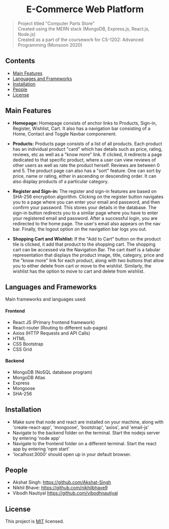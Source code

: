 <h1 align="center">E-Commerce Web Platform</h1>


> Project titled "Computer Parts Store" <br />
> Created using the MERN stack (MongoDB, Express.js, React.js, Node.js) <br />
> Created as a part of the coursework for CS-1202: Advanced Programming (Monsoon 2020) <br />

## Contents
- [Main Features](#--main-features)
- [Languages and Frameworks](#languages-and-frameworks)
- [Installation](#installation)
- [People](#people)
- [License](#license)


## Main Features 
- **Homepage:**
Homepage consists of anchor links to Products, Sign-in, Register, Wishlist, Cart. It also has a navigation bar consisting of a Home, Contact and Toggle Navbar componenent. 

- **Products:**
Products page consists of a list of all products. Each product has an individual product "card" which has details such as price, rating, reviews, etc as well as a "know more" link. If clicked, it redirects a page dedicated to that specific product, where a user can view reviews of other users as well as rate the product herself. Reviews are between 0 and 5. 
The product page can also has a "sort" feature. One can sort by price, name or rating, either in ascending or descending order. It can also display products of a particular category. 

- **Register and Sign-in:**
The register and sign-in features are based on SHA-256 encryption algorithm. Clicking on the register button navigates you to a page where you can enter your email and password, and then confirm your password. This stores your details in the database. 
The sign-in button redirects you to a similar page where you have to enter your registered email and password. After a successful login, you are redirected to the home page. The user's email also appears on the nav bar.
Finally, the logout option on the navigation bar logs you out. 

- **Shopping Cart and Wishlist:**
If the "Add to Cart" button on the product tile is clicked, it add that product to the shopping cart. The shopping cart can be accessed via the Navigation Bar. The cart itself is a tabular representation that displays the product image, title, category, price and the "know more" link for each product, along with two buttons that allow you to either delete from cart or move to the wishlist. Similarly, the wishlist has the option to move to cart and delete from wishlist. 


## Languages and Frameworks 
Main frameworks and languages used: 
#### Frontend
- React JS (Primary frontend framework)
- React-router (Routing to different sub-pages)
- Axios (HTTP Requests and API Calls)
- HTML 
- CSS Bootstrap
- CSS Grid 

#### Backend 
- MongoDB (NoSQL database program)
- MongoDB Atlas
- Express 
- Mongoose  
- SHA-256

## Installation
- Make sure that node and react are installed on your machine, along with 'create-react-app', 'mongoose', 'bootstrap', 'axios', and 'email-js'
- Navigate to the backend folder on the terminal. Start the nodejs server by entering 'node app' 
- Navigate to the frontend folder on a different terminal. Start the react app by entering 'npm start'
- 'localhost:3000' should open up in your default browser. 

## People 
- Akshat Singh: 
https://github.com/Akshat-Singh
- Nikhil Bhave:
https://github.com/nikhilbhave9
- Vibodh Nautiyal 
https://github.com/vibodhnautiyal

## License
This project is [MIT](https://opensource.org/licenses/MIT) licensed. 
